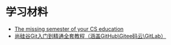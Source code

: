 # 学习材料  

- [The missing semester of your CS education](https://missing-semester-cn.github.io/2020/version-control/)
- [尚硅谷Git入门到精通全套教程（涵盖GitHub\Gitee码云\GitLab）](https://www.bilibili.com/video/BV1vy4y1s7k6)
